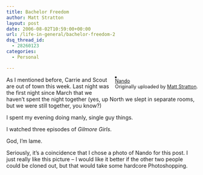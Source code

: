```yaml
---
title: Bachelor Freedom
author: Matt Stratton
layout: post
date: 2006-08-02T10:59:00+00:00
url: /life-in-general/bachelor-freedom-2
dsq_thread_id:
  - 28260123
categories:
  - Personal

---
```

<div style="float:right;margin-left:10px;margin-bottom:10px;">
  <a href="http://www.flickr.com/photos/mugsy/7397526/" title="photo sharing"><img src="http://static.flickr.com/5/7397526_5dd204b320_m.jpg" alt="" style="border:solid 2px #000000;" /></a> <br /> <span style="font-size:.9em;margin-top:0;"> <a href="http://www.flickr.com/photos/mugsy/7397526/">Nando</a> <br /> Originally uploaded by <a href="http://www.flickr.com/people/mugsy/">Matt Stratton</a>. </span>
</div>

As I mentioned before, Carrie and Scout are out of town this week. Last night was the first night since March that we haven&#8217;t spent the night together (yes, up North we slept in separate rooms, but we were still together, you know?)

I spent my evening doing manly, single guy things.

I watched three episodes of _Gilmore Girls_.

God, I&#8217;m lame.

Seriously, it&#8217;s a coincidence that I chose a photo of Nando for this post. I just really like this picture &#8211; I would like it better if the other two people could be cloned out, but that would take some hardcore Photoshopping.